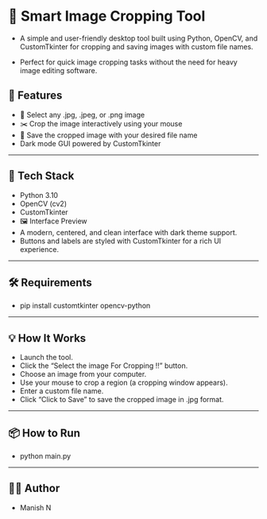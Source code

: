 # 🌟 Smart Image Cropping Tool

- A simple and user-friendly desktop tool built using Python, OpenCV, and CustomTkinter for cropping and saving images with custom file names.

- Perfect for quick image cropping tasks without the need for heavy image editing software.

## 🚀 Features

- 📁 Select any .jpg, .jpeg, or .png image
- ✂️ Crop the image interactively using your mouse
- 💾 Save the cropped image with your desired file name
- Dark mode GUI powered by CustomTkinter

---

## 🧠 Tech Stack

- Python 3.10
- OpenCV (cv2)
- CustomTkinter
- 🖼️ Interface Preview
- A modern, centered, and clean interface with dark theme support.
- Buttons and labels are styled with CustomTkinter for a rich UI experience.

---

## 🛠 Requirements

- pip install customtkinter opencv-python

---

## 💡 How It Works

- Launch the tool.
- Click the “Select the image For Cropping !!” button.
- Choose an image from your computer.
- Use your mouse to crop a region (a cropping window appears).
- Enter a custom file name.
- Click “Click to Save” to save the cropped image in .jpg format.

---

## 📦 How to Run
- python main.py

---

## 🧑‍💻 Author
- Manish N
